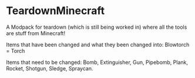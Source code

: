 # TeardownMinecraft
A Modpack for teardown (which is still being worked in) where all the tools are stuff from Minecraft!

Items that have been changed and what they been changed into:
Blowtorch = Torch

Items that need to be changed:
Bomb,
Extinguisher,
Gun,
Pipebomb,
Plank,
Rocket,
Shotgun,
Sledge,
Spraycan.
